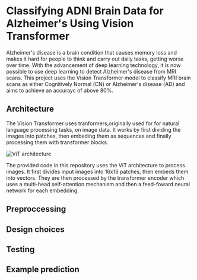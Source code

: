# Classifying ADNI Brain Data for Alzheimer's Using Vision Transformer

Alzheimer's disease is a brain condition that causes memory loss and makes it hard for people to think and carry out daily tasks, getting worse over time. With the advancement of deep learning technology, it is now possible to use deep learning to detect Alzheimer's disease from MRI scans. This project uses the Vision Transformer model to classify MRI brain scans as either Cognitively Normal (CN) or Alzheimer's disease (AD) and aims to achieve an accurayc of above 80%.

## Architecture
The Vision Transformer uses tranformers,originally used for for natural language processing tasks, on image data. It works by first dividing the images into patches, then embeding them as sequences and finally processing them with transformer blocks.

![ViT architecture](https://github.com/bquek00/PatternAnalysis-2023/blob/2c189675d69af3c897474e3076d9c15dc9fa83dd/recognition/DontForgetAlzheimers/Screenshot%202023-10-26%20at%203.52.47%20AM.png)

The provided code in this repository uses the ViT architecture to process images. It first divides input images into 16x16 patches, then embeds them into vectors. They are then processed by the transformer encoder which uses a multi-head self-attention mechanism and then a feed-foward neural network for each embedding. 

## Preproccessing

## Design choices

## Testing

## Example prediction
